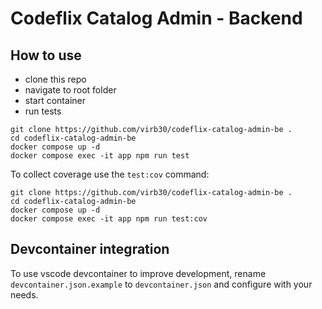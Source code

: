 # Codeflix Catalog Admin - Backend

## How to use

- clone this repo
- navigate to root folder
- start container
- run tests

```console
git clone https://github.com/virb30/codeflix-catalog-admin-be .
cd codeflix-catalog-admin-be
docker compose up -d
docker compose exec -it app npm run test
```

To collect coverage use the `test:cov` command:

```console
git clone https://github.com/virb30/codeflix-catalog-admin-be .
cd codeflix-catalog-admin-be
docker compose up -d
docker compose exec -it app npm run test:cov
```

## Devcontainer integration

To use vscode devcontainer to improve development, rename `devcontainer.json.example` to `devcontainer.json` and configure with your needs.
